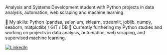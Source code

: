 Analysis and Systems Development student with Python projects in data analysis, automation, web scraping and machine learning.

🔭 My skills: Python (pandas, selenium, sklearn, streamlit, joblib, numpy, seaborn, matplotlib) / GIT / DB
🌱 Currently furthering my Python studies and working on projects in data analysis, automation, web scraping, and supervised machine learning.

[![LinkedIn](https://img.shields.io/badge/LinkedIn-Perfil-blue?style=flat-square&logo=linkedin)](https://www.linkedin.com/in/kauan-cipullo/)
